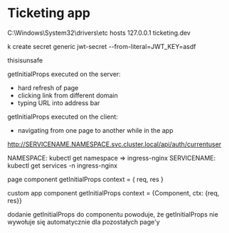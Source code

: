 # Ticketing app

C:\Windows\System32\drivers\etc
hosts
127.0.0.1 ticketing.dev

k create secret generic jwt-secret --from-literal=JWT_KEY=asdf

thisisunsafe

getInitialProps executed on the server:

- hard refresh of page
- clicking link from different domain
- typing URL into address bar

getInitialProps executed on the client:

- navigating from one page to another while in the app

<http://SERVICENAME.NAMESPACE.svc.cluster.local/api/auth/currentuser>

NAMESPACE: kubectl get namespace => ingress-nginx
SERVICENAME: kubectl get services -n ingress-nginx

page component getInitialProps
  context = { req, res }

custom app component getInitialProps
  context = {Component, ctx: {req, res}}

dodanie getInitialProps do componentu powoduje, że getInitialProps nie wywołuje się automatycznie dla pozostałych page'y
